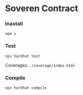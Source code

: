 # Soveren Contract

### Inastall
```npm i```

### Test
```npx hardhat test```

Coverages: ```./coverage/index.html```

### Compile
```npx hardhat compile```
